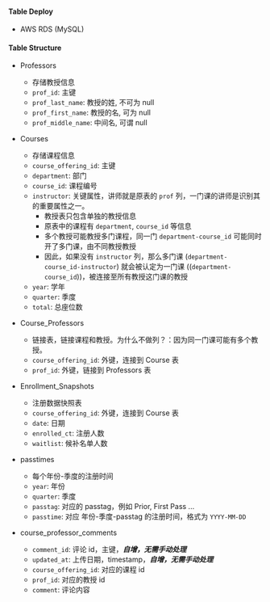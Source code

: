 #### Table Deploy

- AWS RDS (MySQL)

#### Table Structure

- Professors

  - 存储教授信息
  - `prof_id`: 主键
  - `prof_last_name`: 教授的姓, 不可为 null
  - `prof_first_name`: 教授的名, 可为 null
  - `prof_middle_name`: 中间名, 可谓 null

- Courses

  - 存储课程信息
  - `course_offering_id`: 主键
  - `department`: 部门
  - `course_id`: 课程编号
  - `instructor`: 关键属性，讲师就是原表的 `prof` 列，一门课的讲师是识别其的重要属性之一。
    - 教授表只包含单独的教授信息
    - 原表中的课程有 `department`, `course_id` 等信息
    - 多个教授可能教授多门课程，同一门 `department-course_id` 可能同时开了多门课，由不同教授教授
    - 因此，如果没有 `instructor` 列，那么多门课 (`department-course_id-instructor`) 就会被认定为一门课 ((`department-course_id`))，被连接至所有教授这门课的教授
  - `year`: 学年
  - `quarter`: 季度
  - `total`: 总座位数

- Course_Professors

  - 链接表，链接课程和教授。为什么不做列？：因为同一门课可能有多个教授。
  - `course_offering_id`: 外键，连接到 Course 表
  - `prof_id`: 外键，链接到 Professors 表

- Enrollment_Snapshots

  - 注册数据快照表
  - `course_offering_id`: 外键，连接到 Course 表
  - `date`: 日期
  - `enrolled_ct`: 注册人数
  - `waitlist`: 候补名单人数

- passtimes

  - 每个年份-季度的注册时间
  - `year`: 年份
  - `quarter`: 季度
  - `passtag`: 对应的 passtag，例如 Prior, First Pass ...
  - `passtime`: 对应 年份-季度-passtag 的注册时间，格式为 `YYYY-MM-DD`

- course_professor_comments
  - `comment_id`: 评论 id，主键，**_自增，无需手动处理_**
  - `updated_at`: 上传日期，timestamp，**_自增，无需手动处理_**
  - `course_offering_id`: 对应的课程 id
  - `prof_id`: 对应的教授 id
  - `comment`: 评论内容
